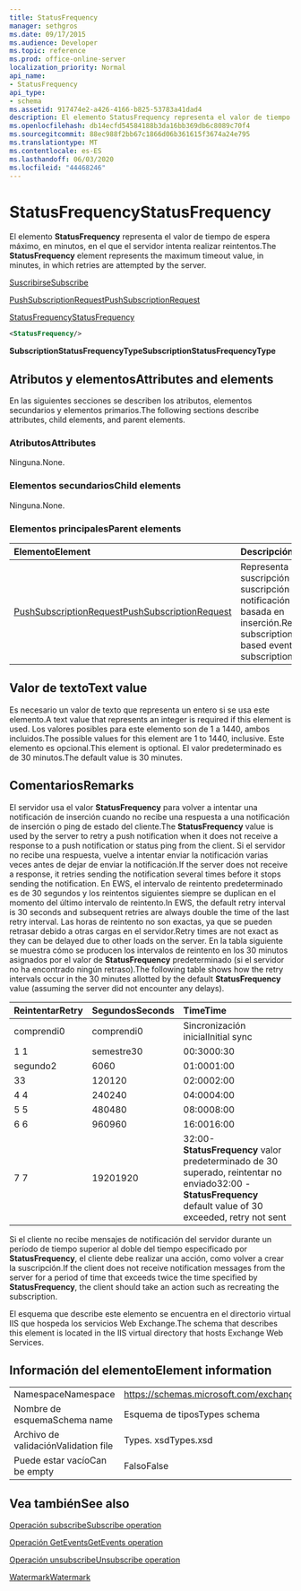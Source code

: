 ```yaml
---
title: StatusFrequency
manager: sethgros
ms.date: 09/17/2015
ms.audience: Developer
ms.topic: reference
ms.prod: office-online-server
localization_priority: Normal
api_name:
- StatusFrequency
api_type:
- schema
ms.assetid: 917474e2-a426-4166-b825-53783a41dad4
description: El elemento StatusFrequency representa el valor de tiempo de espera máximo, en minutos, en el que el servidor intenta realizar reintentos.
ms.openlocfilehash: db14ecfd54584188b3da16bb369db6c8089c70f4
ms.sourcegitcommit: 88ec988f2bb67c1866d06b361615f3674a24e795
ms.translationtype: MT
ms.contentlocale: es-ES
ms.lasthandoff: 06/03/2020
ms.locfileid: "44468246"
---
```

# <a name="statusfrequency"></a><span data-ttu-id="87743-103">StatusFrequency</span><span class="sxs-lookup"><span data-stu-id="87743-103">StatusFrequency</span></span>

<span data-ttu-id="87743-104">El elemento **StatusFrequency** representa el valor de tiempo de espera máximo, en minutos, en el que el servidor intenta realizar reintentos.</span><span class="sxs-lookup"><span data-stu-id="87743-104">The **StatusFrequency** element represents the maximum timeout value, in minutes, in which retries are attempted by the server.</span></span> 
  
[<span data-ttu-id="87743-105">Suscribirse</span><span class="sxs-lookup"><span data-stu-id="87743-105">Subscribe</span></span>](subscribe.md)
  
[<span data-ttu-id="87743-106">PushSubscriptionRequest</span><span class="sxs-lookup"><span data-stu-id="87743-106">PushSubscriptionRequest</span></span>](pushsubscriptionrequest.md)
  
[<span data-ttu-id="87743-107">StatusFrequency</span><span class="sxs-lookup"><span data-stu-id="87743-107">StatusFrequency</span></span>](statusfrequency.md)
  
```XML
<StatusFrequency/>
```

 <span data-ttu-id="87743-108">**SubscriptionStatusFrequencyType**</span><span class="sxs-lookup"><span data-stu-id="87743-108">**SubscriptionStatusFrequencyType**</span></span>
## <a name="attributes-and-elements"></a><span data-ttu-id="87743-109">Atributos y elementos</span><span class="sxs-lookup"><span data-stu-id="87743-109">Attributes and elements</span></span>

<span data-ttu-id="87743-110">En las siguientes secciones se describen los atributos, elementos secundarios y elementos primarios.</span><span class="sxs-lookup"><span data-stu-id="87743-110">The following sections describe attributes, child elements, and parent elements.</span></span>
  
### <a name="attributes"></a><span data-ttu-id="87743-111">Atributos</span><span class="sxs-lookup"><span data-stu-id="87743-111">Attributes</span></span>

<span data-ttu-id="87743-112">Ninguna.</span><span class="sxs-lookup"><span data-stu-id="87743-112">None.</span></span>
  
### <a name="child-elements"></a><span data-ttu-id="87743-113">Elementos secundarios</span><span class="sxs-lookup"><span data-stu-id="87743-113">Child elements</span></span>

<span data-ttu-id="87743-114">Ninguna.</span><span class="sxs-lookup"><span data-stu-id="87743-114">None.</span></span>
  
### <a name="parent-elements"></a><span data-ttu-id="87743-115">Elementos principales</span><span class="sxs-lookup"><span data-stu-id="87743-115">Parent elements</span></span>

|<span data-ttu-id="87743-116">**Elemento**</span><span class="sxs-lookup"><span data-stu-id="87743-116">**Element**</span></span>|<span data-ttu-id="87743-117">**Descripción**</span><span class="sxs-lookup"><span data-stu-id="87743-117">**Description**</span></span>|
|:-----|:-----|
|[<span data-ttu-id="87743-118">PushSubscriptionRequest</span><span class="sxs-lookup"><span data-stu-id="87743-118">PushSubscriptionRequest</span></span>](pushsubscriptionrequest.md) <br/> |<span data-ttu-id="87743-119">Representa una suscripción a una suscripción de notificación de eventos basada en inserción.</span><span class="sxs-lookup"><span data-stu-id="87743-119">Represents a subscription to a push-based event notification subscription.</span></span>  <br/> |
   
## <a name="text-value"></a><span data-ttu-id="87743-120">Valor de texto</span><span class="sxs-lookup"><span data-stu-id="87743-120">Text value</span></span>

<span data-ttu-id="87743-121">Es necesario un valor de texto que representa un entero si se usa este elemento.</span><span class="sxs-lookup"><span data-stu-id="87743-121">A text value that represents an integer is required if this element is used.</span></span> <span data-ttu-id="87743-122">Los valores posibles para este elemento son de 1 a 1440, ambos incluidos.</span><span class="sxs-lookup"><span data-stu-id="87743-122">The possible values for this element are 1 to 1440, inclusive.</span></span> <span data-ttu-id="87743-123">Este elemento es opcional.</span><span class="sxs-lookup"><span data-stu-id="87743-123">This element is optional.</span></span> <span data-ttu-id="87743-124">El valor predeterminado es de 30 minutos.</span><span class="sxs-lookup"><span data-stu-id="87743-124">The default value is 30 minutes.</span></span>
  
## <a name="remarks"></a><span data-ttu-id="87743-125">Comentarios</span><span class="sxs-lookup"><span data-stu-id="87743-125">Remarks</span></span>

<span data-ttu-id="87743-126">El servidor usa el valor **StatusFrequency** para volver a intentar una notificación de inserción cuando no recibe una respuesta a una notificación de inserción o ping de estado del cliente.</span><span class="sxs-lookup"><span data-stu-id="87743-126">The **StatusFrequency** value is used by the server to retry a push notification when it does not receive a response to a push notification or status ping from the client.</span></span> <span data-ttu-id="87743-127">Si el servidor no recibe una respuesta, vuelve a intentar enviar la notificación varias veces antes de dejar de enviar la notificación.</span><span class="sxs-lookup"><span data-stu-id="87743-127">If the server does not receive a response, it retries sending the notification several times before it stops sending the notification.</span></span> <span data-ttu-id="87743-128">En EWS, el intervalo de reintento predeterminado es de 30 segundos y los reintentos siguientes siempre se duplican en el momento del último intervalo de reintento.</span><span class="sxs-lookup"><span data-stu-id="87743-128">In EWS, the default retry interval is 30 seconds and subsequent retries are always double the time of the last retry interval.</span></span> <span data-ttu-id="87743-129">Las horas de reintento no son exactas, ya que se pueden retrasar debido a otras cargas en el servidor.</span><span class="sxs-lookup"><span data-stu-id="87743-129">Retry times are not exact as they can be delayed due to other loads on the server.</span></span> <span data-ttu-id="87743-130">En la tabla siguiente se muestra cómo se producen los intervalos de reintento en los 30 minutos asignados por el valor de **StatusFrequency** predeterminado (si el servidor no ha encontrado ningún retraso).</span><span class="sxs-lookup"><span data-stu-id="87743-130">The following table shows how the retry intervals occur in the 30 minutes allotted by the default **StatusFrequency** value (assuming the server did not encounter any delays).</span></span> 
  
|<span data-ttu-id="87743-131">**Reintentar**</span><span class="sxs-lookup"><span data-stu-id="87743-131">**Retry**</span></span>|<span data-ttu-id="87743-132">**Segundos**</span><span class="sxs-lookup"><span data-stu-id="87743-132">**Seconds**</span></span>|<span data-ttu-id="87743-133">**Time**</span><span class="sxs-lookup"><span data-stu-id="87743-133">**Time**</span></span>|
|:-----|:-----|:-----|
|<span data-ttu-id="87743-134">comprendi</span><span class="sxs-lookup"><span data-stu-id="87743-134">0</span></span>  <br/> |<span data-ttu-id="87743-135">comprendi</span><span class="sxs-lookup"><span data-stu-id="87743-135">0</span></span>  <br/> |<span data-ttu-id="87743-136">Sincronización inicial</span><span class="sxs-lookup"><span data-stu-id="87743-136">Initial sync</span></span>  <br/> |
|<span data-ttu-id="87743-137">1 </span><span class="sxs-lookup"><span data-stu-id="87743-137">1</span></span>  <br/> |<span data-ttu-id="87743-138">semestre</span><span class="sxs-lookup"><span data-stu-id="87743-138">30</span></span>  <br/> |<span data-ttu-id="87743-139">00:30</span><span class="sxs-lookup"><span data-stu-id="87743-139">00:30</span></span>  <br/> |
|<span data-ttu-id="87743-140">segundo</span><span class="sxs-lookup"><span data-stu-id="87743-140">2</span></span>  <br/> |<span data-ttu-id="87743-141">60</span><span class="sxs-lookup"><span data-stu-id="87743-141">60</span></span>  <br/> |<span data-ttu-id="87743-142">01:00</span><span class="sxs-lookup"><span data-stu-id="87743-142">01:00</span></span>  <br/> |
|<span data-ttu-id="87743-143">3</span><span class="sxs-lookup"><span data-stu-id="87743-143">3</span></span>  <br/> |<span data-ttu-id="87743-144">120</span><span class="sxs-lookup"><span data-stu-id="87743-144">120</span></span>  <br/> |<span data-ttu-id="87743-145">02:00</span><span class="sxs-lookup"><span data-stu-id="87743-145">02:00</span></span>  <br/> |
|<span data-ttu-id="87743-146">4 </span><span class="sxs-lookup"><span data-stu-id="87743-146">4</span></span>  <br/> |<span data-ttu-id="87743-147">240</span><span class="sxs-lookup"><span data-stu-id="87743-147">240</span></span>  <br/> |<span data-ttu-id="87743-148">04:00</span><span class="sxs-lookup"><span data-stu-id="87743-148">04:00</span></span>  <br/> |
|<span data-ttu-id="87743-149">5 </span><span class="sxs-lookup"><span data-stu-id="87743-149">5</span></span>  <br/> |<span data-ttu-id="87743-150">480</span><span class="sxs-lookup"><span data-stu-id="87743-150">480</span></span>  <br/> |<span data-ttu-id="87743-151">08:00</span><span class="sxs-lookup"><span data-stu-id="87743-151">08:00</span></span>  <br/> |
|<span data-ttu-id="87743-152">6 </span><span class="sxs-lookup"><span data-stu-id="87743-152">6</span></span>  <br/> |<span data-ttu-id="87743-153">960</span><span class="sxs-lookup"><span data-stu-id="87743-153">960</span></span>  <br/> |<span data-ttu-id="87743-154">16:00</span><span class="sxs-lookup"><span data-stu-id="87743-154">16:00</span></span>  <br/> |
|<span data-ttu-id="87743-155">7 </span><span class="sxs-lookup"><span data-stu-id="87743-155">7</span></span>  <br/> |<span data-ttu-id="87743-156">1920</span><span class="sxs-lookup"><span data-stu-id="87743-156">1920</span></span>  <br/> |<span data-ttu-id="87743-157">32:00- **StatusFrequency** valor predeterminado de 30 superado, reintentar no enviado</span><span class="sxs-lookup"><span data-stu-id="87743-157">32:00 - **StatusFrequency** default value of 30 exceeded, retry not sent</span></span>  <br/> |
   
<span data-ttu-id="87743-158">Si el cliente no recibe mensajes de notificación del servidor durante un período de tiempo superior al doble del tiempo especificado por **StatusFrequency**, el cliente debe realizar una acción, como volver a crear la suscripción.</span><span class="sxs-lookup"><span data-stu-id="87743-158">If the client does not receive notification messages from the server for a period of time that exceeds twice the time specified by **StatusFrequency**, the client should take an action such as recreating the subscription.</span></span> 
  
<span data-ttu-id="87743-159">El esquema que describe este elemento se encuentra en el directorio virtual IIS que hospeda los servicios Web Exchange.</span><span class="sxs-lookup"><span data-stu-id="87743-159">The schema that describes this element is located in the IIS virtual directory that hosts Exchange Web Services.</span></span>
  
## <a name="element-information"></a><span data-ttu-id="87743-160">Información del elemento</span><span class="sxs-lookup"><span data-stu-id="87743-160">Element information</span></span>

|||
|:-----|:-----|
|<span data-ttu-id="87743-161">Namespace</span><span class="sxs-lookup"><span data-stu-id="87743-161">Namespace</span></span>  <br/> |https://schemas.microsoft.com/exchange/services/2006/types  <br/> |
|<span data-ttu-id="87743-162">Nombre de esquema</span><span class="sxs-lookup"><span data-stu-id="87743-162">Schema name</span></span>  <br/> |<span data-ttu-id="87743-163">Esquema de tipos</span><span class="sxs-lookup"><span data-stu-id="87743-163">Types schema</span></span>  <br/> |
|<span data-ttu-id="87743-164">Archivo de validación</span><span class="sxs-lookup"><span data-stu-id="87743-164">Validation file</span></span>  <br/> |<span data-ttu-id="87743-165">Types. xsd</span><span class="sxs-lookup"><span data-stu-id="87743-165">Types.xsd</span></span>  <br/> |
|<span data-ttu-id="87743-166">Puede estar vacío</span><span class="sxs-lookup"><span data-stu-id="87743-166">Can be empty</span></span>  <br/> |<span data-ttu-id="87743-167">Falso</span><span class="sxs-lookup"><span data-stu-id="87743-167">False</span></span>  <br/> |
   
## <a name="see-also"></a><span data-ttu-id="87743-168">Vea también</span><span class="sxs-lookup"><span data-stu-id="87743-168">See also</span></span>



[<span data-ttu-id="87743-169">Operación subscribe</span><span class="sxs-lookup"><span data-stu-id="87743-169">Subscribe operation</span></span>](subscribe-operation.md)
  
[<span data-ttu-id="87743-170">Operación GetEvents</span><span class="sxs-lookup"><span data-stu-id="87743-170">GetEvents operation</span></span>](getevents-operation.md)
  
[<span data-ttu-id="87743-171">Operación unsubscribe</span><span class="sxs-lookup"><span data-stu-id="87743-171">Unsubscribe operation</span></span>](unsubscribe-operation.md)
  
[<span data-ttu-id="87743-172">Watermark</span><span class="sxs-lookup"><span data-stu-id="87743-172">Watermark</span></span>](watermark.md)

